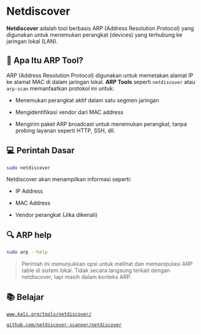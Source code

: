 # Netdiscover

**Netdiscover** adalah tool berbasis ARP (Address Resolution Protocol) yang digunakan untuk menemukan perangkat (devices) yang terhubung ke jaringan lokal (LAN).

## 🔧 Apa Itu ARP Tool?

ARP (Address Resolution Protocol) digunakan untuk memetakan alamat IP ke alamat MAC di dalam jaringan lokal. **ARP Tools** seperti `netdiscover` atau `arp-scan` memanfaatkan protokol ini untuk:

- Menemukan perangkat aktif dalam satu segmen jaringan

- Mengidentifikasi vendor dari MAC address

- Mengirim paket ARP broadcast untuk menemukan perangkat, tanpa probing layanan seperti HTTP, SSH, dll.

## 💻 Perintah Dasar

```bash
sudo netdiscover
```

Netdiscover akan menampilkan informasi seperti:

- IP Address

- MAC Address

- Vendor perangkat (Jika dikenali)

## 🔍 ARP help

```bash
sudo arp --help
```

> Perintah ini menunjukkan opsi untuk melihat dan memanipulasi ARP table di sistem lokal. Tidak secara langsung terkait dengan netdiscover, tapi masih dalam konteks ARP.

## 📚 Belajar

[`www.kali.org/tools/netdiscover/`](https://www.kali.org/tools/netdiscover/)

[`github.com/netdiscover-scanner/netdiscover`](https://github.com/netdiscover-scanner/netdiscover)
